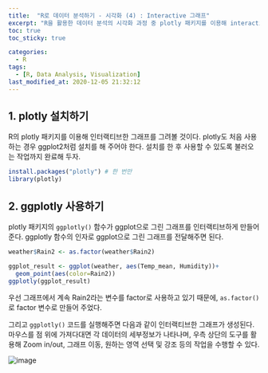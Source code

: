 ```yaml
---
title:  "R로 데이터 분석하기 - 시각화 (4) : Interactive 그래프"
excerpt: "R을 활용한 데이터 분석의 시각화 과정 중 plotly 패키지를 이용해 interactive한 그래프를 그리는 방법에 대해 정리한 글입니다."
toc: true
toc_sticky: true

categories:
  - R
tags:
  - [R, Data Analysis, Visualization]
last_modified_at: 2020-12-05 21:32:12
---
```


## 1. plotly 설치하기  

R의 plotly 패키지를 이용해 인터랙티브한 그래프를 그려볼 것이다. plotly도 처음 사용하는 경우 ggplot2처럼 설치를 해 주어야 한다. 설치를 한 후 사용할 수 있도록 불러오는 작업까지 완료해 두자.    

```r
install.packages("plotly") # 한 번만
library(plotly)
```  
 

## 2. ggplotly 사용하기  

plotly 패키지의 `ggplotly()` 함수가 ggplot으로 그린 그래프를 인터랙티브하게 만들어준다. ggplotly 함수의 인자로 ggplot으로 그린 그래프를 전달해주면 된다.   

```r
weather$Rain2 <- as.factor(weather$Rain2)

ggplot_result <- ggplot(weather, aes(Temp_mean, Humidity))+
  geom_point(aes(color=Rain2))
ggplotly(ggplot_result)
```  

우선 그래프에서 계속 Rain2라는 변수를 factor로 사용하고 있기 때문에, `as.factor()`로 factor 변수로 만들어 주었다.  

그리고 `ggplotly()` 코드를 실행해주면 다음과 같이 인터랙티브한 그래프가 생성된다. 마우스를 점 위에 가져다대면 각 데이터의 세부정보가 나타나며, 우측 상단의 도구를 활용해 Zoom in/out, 그래프 이동, 원하는 영역 선택 및 강조 등의 작업을 수행할 수 있다.  

![image](https://user-images.githubusercontent.com/58713684/101243848-50563f00-3746-11eb-86c0-53cbe6eac953.png)  




